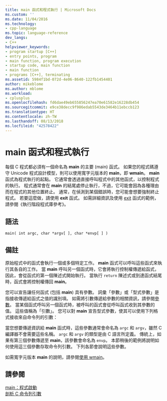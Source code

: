 ```yaml
---
title: main 函式和程式執行 | Microsoft Docs
ms.custom: ''
ms.date: 11/04/2016
ms.technology:
- cpp-language
ms.topic: language-reference
dev_langs:
- C++
helpviewer_keywords:
- program startup [C++]
- entry points, program
- main function, program execution
- startup code, main function
- main function
- programs [C++], terminating
ms.assetid: 5984f1bd-072d-4e06-8640-122fb1454401
author: mikeblome
ms.author: mblome
ms.workload:
- cplusplus
ms.openlocfilehash: fd6dae49eb655856247ea70e61582e16228db454
ms.sourcegitcommit: e9ce38decc9f986edab5543de3464b11ebccb123
ms.translationtype: HT
ms.contentlocale: zh-TW
ms.lasthandoff: 08/13/2018
ms.locfileid: "42578422"
---
```

# <a name="main-function-and-program-execution"></a>main 函式和程式執行
每個 C 程式都必須有一個命名為 **main** 的主要 (main) 函式。 如果您的程式碼遵守 Unicode 程式設計模型，則可以使用寬字元版本的 **main**，即 **wmain**。 **main** 函式為程式執行的起點。 它通常會透過直接呼叫程式中的其他函式，以控制程式的執行。 程式通常會在 **main** 的結尾處停止執行，不過，它可能會因為各種理由而在程式的其他位置終止。 通常，在偵測到某個錯誤時，您可能會想要強制終止程式。 若要這麼做，請使用 **exit** 函式。 如需詳細資訊及使用 [exit](../c-runtime-library/reference/exit-exit-exit.md) 函式的範例，請參閱《執行階段程式庫參考》。  
  
## <a name="syntax"></a>語法  
  
```  
main( int argc, char *argv[ ], char *envp[ ] )  
```  
  
## <a name="remarks"></a>備註  
 原始程式中的函式會執行一個或多個特定工作。 **main** 函式可以呼叫這些函式來執行其各自的工作。 當 **main** 呼叫另一個函式時，它會將執行控制權傳遞給函式，因此，會從函式的第一個陳述式開始執行。 當執行 `return` 陳述式或到達函式結尾時，函式會將控制權傳回 **main**。  
  
 您可以宣告讓任何函式 (包括 **main**) 具有參數。 詞彙「參數」或「型式參數」是指接收傳遞給函式之值的識別項。 如需將引數傳遞給參數的相關資訊，請參閱[參數](../c-language/parameters.md)。 當某個函式呼叫另一個函式時，被呼叫的函式會從呼叫函式收到其參數的值。 這些值稱為「引數」。 您可以對 **main** 宣告型式參數，使其可以使用下列格式接收來自命令列的引數：  
  
 當您想要傳遞資訊給 **main** 函式時，這些參數通常會命名為 `argc` 和 `argv`，雖然 C 編譯器不會需要這些名稱。 `argc` 和 `argv` 的類型是由 C 語言所定義。 傳統上，如果有第三個參數傳遞至 **main**，該參數會命名為 `envp`。 本節稍後的範例將說明如何使用這三個參數存取命令列引數。 下列各節會說明這些參數。  
  
 如需寬字元版本 **main** 的說明，請參閱[使用 wmain](../c-language/using-wmain.md)。  
  
## <a name="see-also"></a>請參閱  
 [main：程式啟動](../cpp/main-program-startup.md)   
 [剖析 C 命令列引數](../c-language/parsing-c-command-line-arguments.md)
